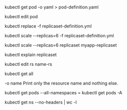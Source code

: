 kubectl get pod <pod-name> -o yaml > pod-definition.yaml

kubectl edit pod <pod-name>

kubectl replace -f replicaset-definition.yml

kubectl scale --replicas=6 -f replicaset-definition.yml

kubectl scale --replicas=6 replicaset myapp-replicaset

kubectl explain replicaset

kubectl edit rs name-rs 

kubectl get all

-o name Print only the resource name and nothing else.

kubectl get pods --all-namespaces = kubectl get pods -A

kubectl get ns --no-headers | wc -l 